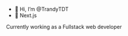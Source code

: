 - 👋 Hi, I’m @TrandyTDT
- 🌱 Next.js

Currently working as a Fullstack web developer

<!---
TrandyTDT/TrandyTDT is a ✨ special ✨ repository because its `README.md` (this file) appears on your GitHub profile.
You can click the Preview link to take a look at your changes.
--->
